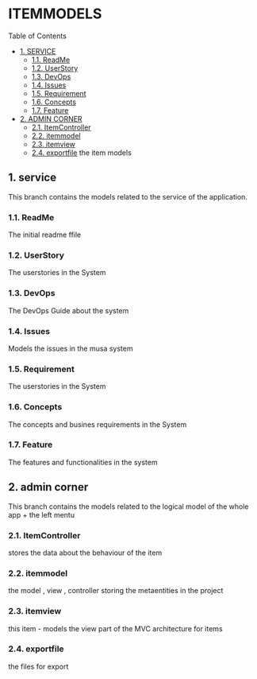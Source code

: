 #  ITEMMODELS


Table of Contents

  * [1. SERVICE](#1-service)
    * [1.1. ReadMe](#11-readme)
    * [1.2. UserStory](#12-userstory)
    * [1.3. DevOps](#13-devops)
    * [1.4. Issues](#14-issues)
    * [1.5. Requirement](#15-requirement)
    * [1.6. Concepts](#16-concepts)
    * [1.7. Feature](#17-feature)
  * [2. ADMIN CORNER](#2-admin-corner)
    * [2.1. ItemController](#21-itemcontroller)
    * [2.2. itemmodel](#22-itemmodel)
    * [2.3. itemview](#23-itemview)
    * [2.4. exportfile](#24-exportfile)
the item models

## 1. service
This branch contains the models related to the service of the application. 

### 1.1. ReadMe
The initial readme ffile

### 1.2. UserStory
The userstories in the System

### 1.3. DevOps
The DevOps Guide about the system

### 1.4. Issues
Models the issues in the musa system

### 1.5. Requirement
The userstories in the System

### 1.6. Concepts
The concepts and busines requirements in the System

### 1.7. Feature
The features and functionalities in the system

## 2. admin corner
This branch contains the models related to the logical model of the whole app + the left mentu

### 2.1. ItemController
stores the data about the behaviour of the item

### 2.2. itemmodel
the model , view , controller storing the metaentities in the project

### 2.3. itemview
this item - models the view part of the MVC architecture for items

### 2.4. exportfile
the files for export 

